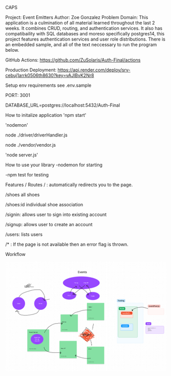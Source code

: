 CAPS

Project: Event Emitters
Author: Zoe Gonzalez
Problem Domain:
This application is a culmination of all material learned throughout the last 2 weeks. It combines CRUD, routing, and authentication services. It also has compatibaility with SQL databases and moreso specifically postgres14, this project features authentication services and user role distributions. There is an embedded sample, and all of the text neccessary to run the program below.

GitHub Actions: https://github.com/ZuSolaris/Auth-Final/actions

Production Deployment: https://api.render.com/deploy/srv-cebuj1arrk0506th8630?key=vAJlBvK2Nr8

Setup
env requirements
see .env.sample

PORT: 3001

DATABASE_URL=postgres://localhost:5432/Auth-Final

How to initalize application
'npm start'

'nodemon'

node ./driver/driverHandler.js

node ./vendor/vendor.js

'node server.js'

How to use your library
-nodemon for starting

-npm test for testing

Features / Routes
/ : automatically redirects you to the page.

/shoes all shoes

/shoes:id individual shoe association

/signin: allows user to sign into existing account

/signup: allows user to create an account

/users: lists users

/* : If the page is not available then an error flag is thrown.

Workflow

![WRRC](./WRRC-2.PNG)